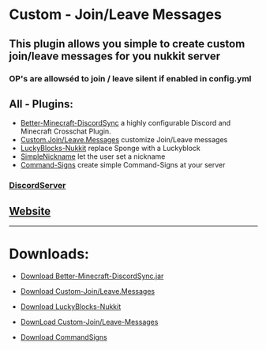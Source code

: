 # Custom - Join/Leave Messages

## This plugin allows you simple to create custom join/leave messages for you nukkit server

### OP's are allowséd to join / leave silent if enabled in config.yml

## All - Plugins:
- [Better-Minecraft-DiscordSync](https://github.com/depascaldc/NukkitX-Projects/tree/master/Better-Minecraft-DiscordSync) a highly configurable Discord and Minecraft Crosschat Plugin.
- [Custom.Join/Leave.Messages](https://github.com/depascaldc/NukkitX-Projects/tree/master/Custom-Join-Leave-Messages) customize Join/Leave messages
- [LuckyBlocks-Nukkit](https://github.com/depascaldc/NukkitX-Projects/tree/master/LuckyBlocks-Nukkit) replace Sponge with a Luckyblock
- [SimpleNickname](https://github.com/depascaldc/NukkitX-Projects/tree/master/NicknamePlugin) let the user set a nickname
- [Command-Signs](https://github.com/depascaldc/NukkitX-Projects/tree/master/CommandSigns) create simple Command-Signs at your server

### [DiscordServer](https://discord.gg/dqRMdEk)

## [Website](https://depascaldc.de)

---

# Downloads:

 - [Download Better-Minecraft-DiscordSync.jar](https://github.com/depascaldc/NukkitX-Projects/raw/master/Compiled-Plugins/Better-Minecraft-DiscordSync-1.0.0-SNAPSHOT.jar)
 
 - [Download Custom-Join/Leave.Messages](https://github.com/depascaldc/NukkitX-Projects/raw/master/Compiled-Plugins/Custom-JoinLeave-Messages.jar)
 
 - [Download LuckyBlocks-Nukkit](https://github.com/depascaldc/NukkitX-Projects/raw/master/Compiled-Plugins/LuckyBlocks-Nukkit.jar)

 - [DownLoad Custom-Join/Leave-Messages](https://github.com/depascaldc/NukkitX-Projects/raw/master/Compiled-Plugins/Custom-JoinLeave-Messages.jar)

 - [Download CommandSigns](https://github.com/depascaldc/NukkitX-Projects/raw/master/Compiled-Plugins/CommandSigns.jar)